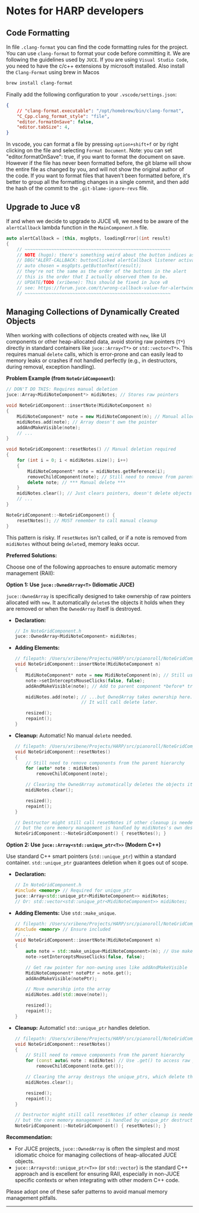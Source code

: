 # Notes for HARP developers

## Code Formatting
In file `.clang-format` you can find the code formatting rules for the project. You can use `clang-format` to format your code before committing it. We are following the guidelines used 
by `JUCE`.
If you are using `Visual Studio Code`, you need to have the c/c++ extensions by microsoft installed. 
Also install the `Clang-Format` using brew in Macos 
```bash
brew install clang-format  
```
Finally add the following configuration to your `.vscode/settings.json`:
```json
{
    // "clang-format.executable": "/opt/homebrew/bin/clang-format",
    "C_Cpp.clang_format_style": "file",
    "editor.formatOnSave": false,
    "editor.tabSize": 4,
}
```
In vscode, you can format a file by pressing `option+shift+f` or by right clicking on the file and selecting `Format Document`.
Note: you can set "editor.formatOnSave": true, if you want to format the document on save. However if the file has never been formatted before, the 
git blame will show the entire file as changed by you, and will not show the original author of the code. 
If you want to format files that haven't been formatted before, it's better to group all the formatting changes in a single commit, and then add the hash of the commit to the `.git-blame-ignore-revs` file.

## Upgrade to Juce v8

If and when we decide to upgrade to JUCE v8, we need to be aware of the `alertCallback` lambda function in the `MainComponent.h` file.
```cpp
auto alertCallback = [this, msgOpts, loadingError](int result)
{
    // ~~~~~~~~~~~~~~~~~~~~~~~~~~~~~~~~~~~~~~~~~~~~~~~~~~~~~~~
    // NOTE (hugo): there's something weird about the button indices assigned by the msgOpts here
    // DBG("ALERT-CALLBACK: buttonClicked alertCallback listener activated: chosen: " << chosen);
    // auto chosen = msgOpts.getButtonText(result);
    // they're not the same as the order of the buttons in the alert
    // this is the order that I actually observed them to be.
    // UPDATE/TODO (xribene): This should be fixed in Juce v8
    // see: https://forum.juce.com/t/wrong-callback-value-for-alertwindow-showokcancelbox/55671/2
    // ~~~~~~~~~~~~~~~~~~~~~~~~~~~~~~~~~~~~~~~~~~~~~~~~~~~~~~~
```


## Managing Collections  of Dynamically Created Objects

When working with collections of objects created with `new`, like UI components or other heap-allocated data, avoid storing raw pointers (`T*`) directly in standard containers like `juce::Array<T*>` or `std::vector<T*>`. This requires manual `delete` calls, which is error-prone and can easily lead to memory leaks or crashes if not handled perfectly (e.g., in destructors, during removal, exception handling).

**Problem Example (from `NoteGridComponent`):**

```cpp
// DON'T DO THIS: Requires manual deletion
juce::Array<MidiNoteComponent*> midiNotes; // Stores raw pointers

void NoteGridComponent::insertNote(MidiNoteComponent n)
{
    MidiNoteComponent* note = new MidiNoteComponent(n); // Manual allocation
    midiNotes.add(note); // Array doesn't own the pointer
    addAndMakeVisible(note);
    // ...
}

void NoteGridComponent::resetNotes() // Manual deletion required
{
    for (int i = 0; i < midiNotes.size(); i++)
    {
        MidiNoteComponent* note = midiNotes.getReference(i);
        removeChildComponent(note); // Still need to remove from parent
        delete note; // *** Manual delete ***
    }
    midiNotes.clear(); // Just clears pointers, doesn't delete objects
    // ...
}

NoteGridComponent::~NoteGridComponent() {
    resetNotes(); // MUST remember to call manual cleanup
}
```

This pattern is risky. If `resetNotes` isn't called, or if a note is removed from `midiNotes` without being `delete`d, memory leaks occur.

**Preferred Solutions:**

Choose one of the following approaches to ensure automatic memory management (RAII):

**Option 1: Use `juce::OwnedArray<T>` (Idiomatic JUCE)**

`juce::OwnedArray` is specifically designed to take ownership of raw pointers allocated with `new`. It automatically `delete`s the objects it holds when they are removed or when the `OwnedArray` itself is destroyed.

*   **Declaration:**
    ```cpp
    // In NoteGridComponent.h
    juce::OwnedArray<MidiNoteComponent> midiNotes;
    ```
*   **Adding Elements:**
    ```cpp
    // filepath: /Users/xribene/Projects/HARP/src/pianoroll/NoteGridComponent.cpp
    void NoteGridComponent::insertNote(MidiNoteComponent n)
    {
        MidiNoteComponent* note = new MidiNoteComponent(n); // Still use new...
        note->setInterceptsMouseClicks(false, false);
        addAndMakeVisible(note); // Add to parent component *before* transferring ownership if needed elsewhere

        midiNotes.add(note); // ...but OwnedArray takes ownership here.
                             // It will call delete later.

        resized();
        repaint();
    }
    ```
*   **Cleanup:** Automatic! No manual `delete` needed.
    ```cpp
    // filepath: /Users/xribene/Projects/HARP/src/pianoroll/NoteGridComponent.cpp
    void NoteGridComponent::resetNotes()
    {
        // Still need to remove components from the parent hierarchy
        for (auto* note : midiNotes)
            removeChildComponent(note);

        // Clearing the OwnedArray automatically deletes the objects it owns
        midiNotes.clear();

        resized();
        repaint();
    }

    // Destructor might still call resetNotes if other cleanup is needed,
    // but the core memory management is handled by midiNotes's own destructor.
    NoteGridComponent::~NoteGridComponent() { resetNotes(); }
    ```

**Option 2: Use `juce::Array<std::unique_ptr<T>>` (Modern C++)**

Use standard C++ smart pointers (`std::unique_ptr`) within a standard container. `std::unique_ptr` guarantees deletion when it goes out of scope.

*   **Declaration:**
    ```cpp
    // In NoteGridComponent.h
    #include <memory> // Required for unique_ptr
    juce::Array<std::unique_ptr<MidiNoteComponent>> midiNotes;
    // Or: std::vector<std::unique_ptr<MidiNoteComponent>> midiNotes;
    ```
*   **Adding Elements:** Use `std::make_unique`.
    ```cpp
    // filepath: /Users/xribene/Projects/HARP/src/pianoroll/NoteGridComponent.cpp
    #include <memory> // Ensure included
    // ...
    void NoteGridComponent::insertNote(MidiNoteComponent n)
    {
        auto note = std::make_unique<MidiNoteComponent>(n); // Use make_unique, NO raw new/delete
        note->setInterceptsMouseClicks(false, false);

        // Get raw pointer for non-owning uses like addAndMakeVisible
        MidiNoteComponent* notePtr = note.get();
        addAndMakeVisible(notePtr);

        // Move ownership into the array
        midiNotes.add(std::move(note));

        resized();
        repaint();
    }
    ```
*   **Cleanup:** Automatic! `std::unique_ptr` handles deletion.
    ```cpp
    // filepath: /Users/xribene/Projects/HARP/src/pianoroll/NoteGridComponent.cpp
    void NoteGridComponent::resetNotes()
    {
        // Still need to remove components from the parent hierarchy
        for (const auto& note : midiNotes) // Use .get() to access raw pointer
            removeChildComponent(note.get());

        // Clearing the array destroys the unique_ptrs, which delete the objects
        midiNotes.clear();

        resized();
        repaint();
    }

    // Destructor might still call resetNotes if other cleanup is needed,
    // but the core memory management is handled by unique_ptr destructors.
    NoteGridComponent::~NoteGridComponent() { resetNotes(); }
    ```

**Recommendation:**

*   For JUCE projects, `juce::OwnedArray` is often the simplest and most idiomatic choice for managing collections of heap-allocated JUCE objects.
*   `juce::Array<std::unique_ptr<T>>` (or `std::vector`) is the standard C++ approach and is excellent for ensuring RAII, especially in non-JUCE specific contexts or when integrating with other modern C++ code.

Please adopt one of these safer patterns to avoid manual memory management pitfalls.

---